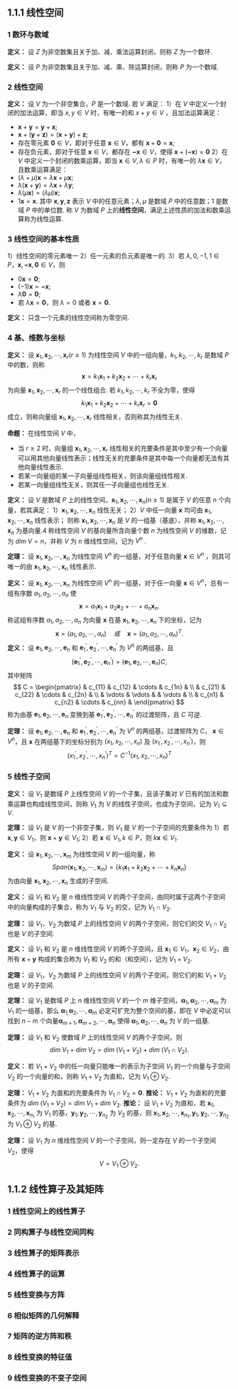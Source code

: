 ## 1.1.1 线性空间

### 1 数环与数域
**定义：** 设 $Z$ 为非空数集且关于加、减、乘法运算封闭，则称 $Z$ 为一个数环.

**定义：** 设 $P$ 为非空数集且关于加、减、乘、除运算封闭，则称 $P$ 为一个数域.

### 2 线性空间
**定义：** 设 $V$ 为一个非空集合，$P$ 是一个数域. 若 $V$ 满足：
1）在 $V$ 中定义一个封闭的加法运算，即当 $x, y \in V$ 时，有唯一的和 $x + y \in V$ ，且加法运算满足：
- $\boldsymbol{x} + \boldsymbol{y} = \boldsymbol{y} + \boldsymbol{x};$
- $\boldsymbol{x} + (\boldsymbol{y} + \boldsymbol{z}) = (\boldsymbol{x} + \boldsymbol{y}) + \boldsymbol{z};$
- 存在零元素  $\boldsymbol{0} \in V$，即对于任意 $\boldsymbol{x} \in V$，都有 $\boldsymbol{x} + \boldsymbol{0} = \boldsymbol{x}$;
- 存在负元素，即对于任意 $\boldsymbol{x} \in V$，都存在 $\boldsymbol{-x} \in V$，使得 $\boldsymbol{x} + (\boldsymbol{-x}) = \boldsymbol{0}$
2）在 $V$ 中定义一个封闭的数乘运算，即当 $\boldsymbol{x} \in V, \lambda \in P$ 时，有唯一的 $\lambda \boldsymbol{x} \in V$，且数乘运算满足：
- $(\lambda + \mu)\boldsymbol{x} = \lambda \boldsymbol{x} + \mu \boldsymbol{x};$
- $\lambda(\boldsymbol{x} + \boldsymbol{y}) = \lambda \boldsymbol{x} + \lambda \boldsymbol{y};$
- $\lambda (\mu \boldsymbol{x}) = (\lambda \mu)\boldsymbol{x};$
- $1 \boldsymbol{x} = \boldsymbol{x}.$
其中 $\boldsymbol{x}, \boldsymbol{y}, \boldsymbol{z}$ 表示 $V$ 中的任意元素；$\lambda, \mu$ 是数域 $P$ 中的任意数；$1$ 是数域 $P$ 中的单位数.
称 $V$ 为数域 $P$ 上的**线性空间**，满足上述性质的加法和数乘运算称为线性运算.

### 3 线性空间的基本性质
1）线性空间的零元素唯一
2）任一元素的负元素是唯一的.
3）若 $\lambda, 0, -1, 1 \in P$，$\boldsymbol{x}, \boldsymbol{-x}, \boldsymbol{0} \in V$，则
- $0 \boldsymbol{x} = \boldsymbol{0};$
- $(-1) \boldsymbol{x} = \boldsymbol{-x};$
- $\lambda \boldsymbol{0} = \boldsymbol{0};$
- 若 $\lambda \boldsymbol{x} = \boldsymbol{0}$，则 $\lambda = 0$ 或者 $\boldsymbol{x} = \boldsymbol{0}.$

**定义：** 只含一个元素的线性空间称为零空间.

### 4 基、维数与坐标
**定义：** 设 $\boldsymbol{x}_{1}, \boldsymbol{x}_{2},\cdots,\boldsymbol{x}_{r}(r \geq 1)$ 为线性空间 $V$ 中的一组向量，$k_{1}, k_{2}, \cdots, k_{r}$ 是数域 $P$ 中的数，则称
$$
\boldsymbol{x} = k_{1}\boldsymbol{x}_{1} + k_{2}\boldsymbol{x}_{2} + \cdots + k_{r}\boldsymbol{x}_{r}
$$
为向量  $\boldsymbol{x}_{1}, \boldsymbol{x}_{2},\cdots,\boldsymbol{x}_{r}$ 的一个线性组合.
若 $k_{1}, k_{2}, \cdots, k_{r}$ 不全为零，使得
$$
k_{1}\boldsymbol{x}_{1} + k_{2}\boldsymbol{x}_{2} + \cdots + k_{r}\boldsymbol{x}_{r} = \boldsymbol{0}
$$
成立，则称向量组 $\boldsymbol{x}_{1}, \boldsymbol{x}_{2},\cdots,\boldsymbol{x}_{r}$ 线性相关，否则称其为线性无关.

**命题：** 在线性空间 $V$ 中，
- 当 $r \geq 2$ 时，向量组 $\boldsymbol{x}_{1},\boldsymbol{x}_{2},\cdots,\boldsymbol{x}_{r}$ 线性相关的充要条件是其中至少有一个向量可以用其他向量线性表示；线性无关的充要条件是其中每一个向量都无法有其他向量线性表示.
- 若某一向量组的某一子向量组线性相关，则该向量组线性相关.
- 若某一向量组线性无关，则其任一子向量组也线性无关.

**定义：** 设 $V$ 是数域 $P$ 上的线性空间，$\boldsymbol{x}_{1}, \boldsymbol{x}_{2},\cdots,\boldsymbol{x}_{n}(n \geq 1)$ 是属于 $V$ 的任意 $n$ 个向量，若其满足：
1）$\boldsymbol{x}_{1}, \boldsymbol{x}_{2},\cdots,\boldsymbol{x}_{n}$ 线性无关；
2）$V$ 中任一向量 $\boldsymbol{x}$ 均可由 $\boldsymbol{x}_{1}, \boldsymbol{x}_{2},\cdots,\boldsymbol{x}_{n}$ 线性表示；
则称 $\boldsymbol{x}_{1}, \boldsymbol{x}_{2},\cdots,\boldsymbol{x}_{n}$ 是 $V$ 的一组基（基底），并称 $\boldsymbol{x}_{1}, \boldsymbol{x}_{2},\cdots,\boldsymbol{x}_{n}$ 为基向量.4
称线性空间 $V$ 的基向量所含向量个数 $n$ 为线性空间 $V$ 的维数，记为 $dim\; V = n$，并称 $V$ 为 $n$ 维线性空间，记为 $V^{n}$ .

**定理：** 设 $\boldsymbol{x}_{1}, \boldsymbol{x}_{2},\cdots,\boldsymbol{x}_{n}$ 为线性空间 $V^{n}$ 的一组基，对于任意向量 $\boldsymbol{x} \in V^{n}$ ，则其可唯一的由 $\boldsymbol{x}_{1}, \boldsymbol{x}_{2},\cdots,\boldsymbol{x}_{n}$ 线性表示.

**定义：** 设 $\boldsymbol{x}_{1}, \boldsymbol{x}_{2},\cdots,\boldsymbol{x}_{n}$ 为线性空间 $V^{n}$ 的一组基，对于任一向量 $\boldsymbol{x} \in V^{n}$，总有一组有序数 $a_{1},a_{2},\cdots,a_{n}$ 使
$$
\boldsymbol{x} = a_{1}\boldsymbol{x}_{1} + a_{2}\boldsymbol{x}_{2}+\cdots+a_{n}\boldsymbol{x}_{n}.
$$
称这组有序数 $a_{1},a_{2},\cdots,a_{n}$ 为向量 $\boldsymbol{x}$ 在基 $\boldsymbol{x}_{1}, \boldsymbol{x}_{2},\cdots,\boldsymbol{x}_{n}$ 下的坐标，记为
$$
\boldsymbol{x} = (a_{1}, a_{2}, \cdots, a_{n})\quad 或 \quad \boldsymbol{x} = (a_{1}, a_{2}, \cdots, a_{n})^{T}.
$$
**定义：** 设 $\boldsymbol{e}_{1}, \boldsymbol{e}_{2},\cdots,\boldsymbol{e}_{n}$ 和 $\boldsymbol{e}^{'}_{1}, \boldsymbol{e}^{'}_{2},\cdots,\boldsymbol{e}^{'}_{n}$ 为 $V^{n}$ 的两组基，且
$$
(\boldsymbol{e}^{'}_{1}, \boldsymbol{e}^{'}_{2},\cdots,\boldsymbol{e}^{'}_{n}) = (\boldsymbol{e}_{1}, \boldsymbol{e}_{2},\cdots,\boldsymbol{e}_{n}
) C,
$$
其中矩阵
$$
C = 
\begin{pmatrix}
 & c_{11} & c_{12} & \cdots & c_{1n} & \\ 
 & c_{21} & c_{22} & \cdots & c_{2n} & \\  
 & \vdots & \vdots  & & \vdots & \\  
 & c_{n1} & c_{n2} & \cdots & c_{nn} &  
 \end{pmatrix}
 $$
 称为由基 $\boldsymbol{e}_{1}, \boldsymbol{e}_{2},\cdots,\boldsymbol{e}_{n}$ 变换到基 $\boldsymbol{e}^{'}_{1}, \boldsymbol{e}^{'}_{2},\cdots,\boldsymbol{e}^{'}_{n}$ 的过渡矩阵，且 $C$ 可逆.

**定理：** 设 $\boldsymbol{e}_{1}, \boldsymbol{e}_{2},\cdots,\boldsymbol{e}_{n}$ 和 $\boldsymbol{e}^{'}_{1}, \boldsymbol{e}^{'}_{2},\cdots,\boldsymbol{e}^{'}_{n}$ 为 $V^{n}$ 的两组基，过渡矩阵为 $C$， $\boldsymbol{x} \in V^{n}$，且 $\boldsymbol{x}$ 在两组基下的坐标分别为 $(x_{1}, x_{2}, \cdots, x_{n})$ 及 $(x^{'}_{1}, x^{'}_{2},\cdots,x^{'}_{n})$，则
$$
(x^{'}_{1}, x^{'}_{2},\cdots,x^{'}_{n})^{T} = C^{-1}(x_{1}, x_{2}, \cdots, x_{n})^{T}
$$

### 5 线性子空间
**定义：** 设 $V_{1}$ 是数域 $P$ 上线性空间 $V$ 的一个子集，且该子集对 $V$ 已有的加法和数乘运算也构成线性空间，则称 $V_{1}$ 为 $V$ 的线性子空间，也成为子空间，记为 $V_{1}\subseteq V$.

**定理：** 设 $V_1$ 是 $V$ 的一个非空子集，则 $V_1$ 是 $V$ 的一个子空间的充要条件为
1）若 $\boldsymbol{x}, \boldsymbol{y} \in V_1$，则 $\boldsymbol{x} + \boldsymbol{y} \in V_1;$
2）若 $\boldsymbol{x} \in V_{1}, k \in P$，则 $k\boldsymbol{x} \in V_{1}.$

**定义：** 设 $\boldsymbol{x}_{1}, \boldsymbol{x}_{2},\cdots,\boldsymbol{x}_{m}$ 为线性空间 $V$ 的一组向量，称
$$
Span(\boldsymbol{x}_{1}, \boldsymbol{x}_{2},\cdots,\boldsymbol{x}_{m}) = \{k_{1}\boldsymbol{x}_{1} + k_{2}\boldsymbol{x}_{2} + \cdots + k_{n}\boldsymbol{x}_{n}\}
$$
为由向量 $\boldsymbol{x}_{1}, \boldsymbol{x}_{2},\cdots,\boldsymbol{x}_{n}$ 生成的子空间.

**定义：** 设 $V_{1}$ 和 $V_{2}$ 是 $n$ 维线性空间 $V$ 的两个子空间，由同时属于这两个子空间中的向量构成的子集合，称为 $V_{1}$ 与 $V_{2}$ 的交，记为 $V_{1} \cap V_{2}$.

**定理：** 设 $V_1$，$V_2$ 为数域 $P$ 上的线性空间 $V$ 的两个子空间，则它们的交 $V_{1} \cap V_{2}$ 也是 $V$ 的子空间.

**定义：** 设 $V_{1}$ 和 $V_{2}$ 是 $n$ 维线性空间 $V$ 的两个子空间，且 $\boldsymbol{x}_{1} \in V_{1}$，$\boldsymbol{x}_{2} \in V_{2}$，由所有 $\boldsymbol{x} + \boldsymbol{y}$ 构成的集合称为 $V_1$ 和 $V_2$ 的和（和空间），记为 $V_{1} + V_{2}$.

**定理：** 设 $V_1$，$V_2$ 为数域 $P$ 上的线性空间 $V$ 的两个子空间，则它们的和 $V_{1} + V_{2}$ 也是 $V$ 的子空间.

**定理：** 设 $V_{1}$ 是数域 $P$ 上 $n$ 维线性空间 $V$ 的一个 $m$ 维子空间，$\boldsymbol{\alpha}_{1},\boldsymbol{\alpha}_{2}, \cdots, \boldsymbol{\alpha}_{m}$ 为 $V_{1}$ 的一组基，那么 $\boldsymbol{\alpha}_{1,}\boldsymbol{\alpha}_{2}, \cdots, \boldsymbol{\alpha}_{m}$ 必定可扩充为整个空间的基，即在 $V$ 中必定可以找到 $n - m$ 个向量$\boldsymbol{\alpha}_{m + 1},\boldsymbol{\alpha}_{m + 2}, \cdots, \boldsymbol{\alpha}_{n}$ 使得 $\boldsymbol{\alpha}_{1},\boldsymbol{\alpha}_{2}, \cdots, \boldsymbol{\alpha}_{n}$ 为 $V$ 的一组基.

**定理：** 设 $V_1$ 和 $V_2$ 使数域 $P$ 上的线性空间 $V$ 的两个子空间，则
$$
dim\; V_{1} + dim\; V_{2} = dim\;(V_{1} + V_{2}) + dim\;(V_{1} \cap V_{2}).
$$

**定义：** 若 $V_{1} + V_{2}$ 中的任一向量只能唯一的表示为子空间 $V_1$ 的一个向量与子空间 $V_{2}$ 的一个向量的和，则称 $V_{1} + V_{2}$ 为直和，记为 $V_{1}\oplus V_{2}$.

**定理：** $V_{1} + V_{2}$ 为直和的充要条件为 $V_{1} \cap V_{2} = {\boldsymbol{0}}$.
**推论：** $V_{1} + V_{2}$ 为直和的充要条件为 $dim\;(V_{1} + V_{2}) = dim\;V_{1} + dim\;V_{2}$.
**推论：** 设 $V_{1} + V_{2}$ 为直和，若  $\boldsymbol{x}_{1}, \boldsymbol{x}_{2},\cdots,\boldsymbol{x}_{n_{1}}$ 为 $V_{1}$ 的基，$\boldsymbol{y}_{1}, \boldsymbol{y}_{2},\cdots,\boldsymbol{y}_{n_{2}}$ 为 $V_{2}$ 的基，则 $\boldsymbol{x}_{1},\boldsymbol{x}_{2},\cdots,\boldsymbol{x}_{n_{1}},\boldsymbol{y}_{1}, \boldsymbol{y}_{2},\cdots,\boldsymbol{y}_{n_{2}}$ 为 $V_{1} \oplus V_{2}$ 的基.

**定理：** 设 $V_1$ 为 $n$ 维线性空间 $V$ 的一个子空间，则一定存在 $V$ 的一个子空间 $V_{2}$，使得
$$
V = V_{1} \oplus V_{2}.
$$

## 1.1.2 线性算子及其矩阵
### 1 线性空间上的线性算子

### 2 同构算子与线性空间同构

### 3 线性算子的矩阵表示

### 4 线性算子的运算

### 5 线性变换与方阵

### 6 相似矩阵的几何解释

### 7 矩阵的逆方阵和秩

### 8 线性变换的特征值

### 9 线性变换的不变子空间
